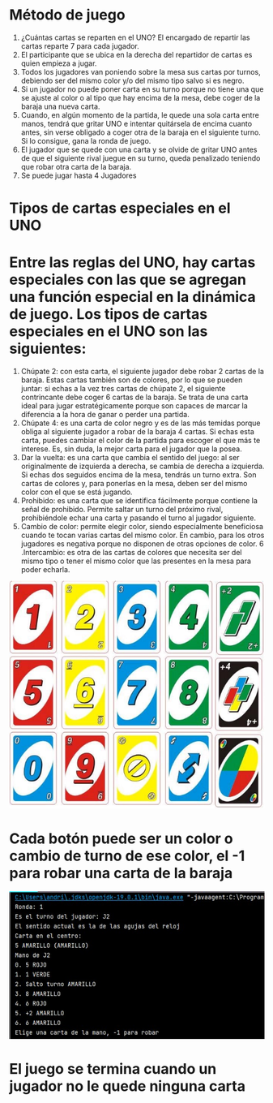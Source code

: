 # Método de juego

1. ¿Cuántas cartas se reparten en el UNO? El encargado de repartir las cartas reparte 7 para cada jugador.
2. El participante que se ubica en la derecha del repartidor de cartas es quien empieza a jugar.
3. Todos los jugadores van poniendo sobre la mesa sus cartas por turnos, debiendo ser del mismo color y/o del mismo tipo salvo si es negro.
4. Si un jugador no puede poner carta en su turno porque no tiene una que se ajuste al color o al tipo que hay encima de la mesa, debe coger de la baraja una nueva carta.
5. Cuando, en algún momento de la partida, le quede una sola carta entre manos, tendrá que gritar UNO e intentar quitársela de encima cuanto antes, sin verse obligado a coger otra de la baraja en el siguiente turno. Si lo consigue, gana la ronda de juego.
6. El jugador que se quede con una carta y se olvide de gritar UNO antes de que el siguiente rival juegue en su turno, queda penalizado teniendo que robar otra carta de la baraja.
7. Se puede jugar hasta 4 Jugadores

# Tipos de cartas especiales en el UNO
# Entre las reglas del UNO, hay cartas especiales con las que se agregan una función especial en la dinámica de juego. Los tipos de cartas especiales en el UNO son las siguientes:

1. Chúpate 2: con esta carta, el siguiente jugador debe robar 2 cartas de la baraja. Estas cartas también son de colores, por lo que se pueden juntar: si echas a la vez tres cartas de chúpate 2, el siguiente contrincante debe coger 6 cartas de la baraja. Se trata de una carta ideal para jugar estratégicamente porque son capaces de marcar la diferencia a la hora de ganar o perder una partida.
2. Chúpate 4: es una carta de color negro y es de las más temidas porque obliga al siguiente jugador a robar de la baraja 4 cartas. Si echas esta carta, puedes cambiar el color de la partida para escoger el que más te interese. Es, sin duda, la mejor carta para el jugador que la posea.
3. Dar la vuelta: es una carta que cambia el sentido del juego: al ser originalmente de izquierda a derecha, se cambia de derecha a izquierda. Si echas dos seguidos encima de la mesa, tendrás un turno extra. Son cartas de colores y, para ponerlas en la mesa, deben ser del mismo color con el que se está jugando.
4. Prohibido: es una carta que se identifica fácilmente porque contiene la señal de prohibido. Permite saltar un turno del próximo rival, prohibiéndole echar una carta y pasando el turno al jugador siguiente.
5. Cambio de color: permite elegir color, siendo especialmente beneficiosa cuando te tocan varias cartas del mismo color. En cambio, para los otros jugadores es negativa porque no disponen de otras opciones de color.
6 .Intercambio: es otra de las cartas de colores que necesita ser del mismo tipo o tener el mismo color que las presentes en la mesa para poder echarla.

![carpetas iniciales](img/1.jpg)

# Cada botón puede ser un color o cambio de turno de ese color, el -1 para robar una carta de la baraja

![carpetas iniciales](img/2.jpg)

# El juego se termina cuando un jugador no le quede ninguna carta 
